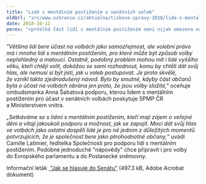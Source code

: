 ```yaml
---
title: "Lidé s mentálním postižením u senátních voleb"
oldUrl: "src/www.ochrance.cz/aktualne/tiskove-zpravy-2018/lide-s-mentalnim-postizenim-u-senatnich-voleb"
date: 2018-10-12
perex: "<p>Velká část lidí s mentálním postižením není nijak omezena na právu volit své zástupce do orgánů veřejné správy. Mnoho jich přišlo volit do zastupitelstev obcí a chystají se také dnes nebo zítra odevzdat svůj hlas ve druhém kole senátních voleb. Společnost pro podporu lidí s mentálním postižením (SPMP ČR) proto společně s Ministerstvem vnitra České republiky připravila leták, který voliče názorně provede celým procesem volby.</p>"
---
```


<!-- imported from the old website -->

<p><em>&quot;Většina lidí bere účast na volbách jako samozřejmost, ale volební právo má i mnoho lidí s mentálním postižením, pro které může být způsob volby nepřehledný a matoucí. Ostatně, podobný problém mohou mít i lidé vyššího věku, kteří chtějí volit, dokážou se sami rozhodnout, komu by chtěli dát svůj hlas, ale nemusí si být jistí, jak u voleb postupovat. Je proto skvělé, že vznikl takto zjednodušený návod. Bylo by smutné, kdyby část občanů byla o účast na volbách obrána jen proto, že jsou volby složité,&quot;</em> oceňuje ombudsmanka Anna Šabatová podporu, kterou lidem s mentálním postižením pro účast v senátních volbách poskytuje SPMP ČR a Ministerstvem vnitra.</p><p><em>„Setkáváme se s lidmi s mentálním postižením, kteří mají zájem o veřejné dění a vítají jakoukoli podporu a možnost, jak se zapojit. Moci dát svůj hlas ve volbách jako ostatní dospělí lidé je pro ně jedním z důležitých momentů potvrzujících, že je společnost bere jako plnohodnotné občany,“</em> uvádí Camille Latimier, ředitelka Společnosti pro podporu lidí s mentálním postižením. Podobné jednoduché &quot;nápovědy&quot; chce připravit i pro volby do Evropského parlamentu a do Poslanecké sněmovny.</p><p>Informační leták <a title="Otevření do nového okna" href="https://www.ochrance.cz/fileadmin/user_upload/CRPD/Informacni-letak-volby-senat-SPMP.pdf" target="_blank"><img alt="" src="https://www.ochrance.cz/typo3/ext/od_linkdesc/icons/pdf.gif" class="od_linkdesc_icon" /> &quot;Jak se hlasuje do Senátu&quot;</a> (497.3 kB, Adobe Acrobat dokument)</p>
